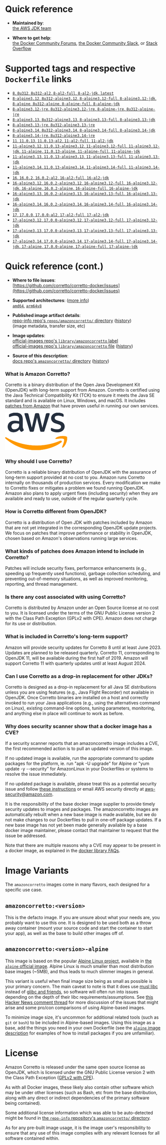 <!--

********************************************************************************

WARNING:

    DO NOT EDIT "amazoncorretto/README.md"

    IT IS AUTO-GENERATED

    (from the other files in "amazoncorretto/" combined with a set of templates)

********************************************************************************

-->

# Quick reference

-	**Maintained by**:  
	[the AWS JDK team](https://github.com/corretto/corretto-docker)

-	**Where to get help**:  
	[the Docker Community Forums](https://forums.docker.com/), [the Docker Community Slack](https://dockr.ly/slack), or [Stack Overflow](https://stackoverflow.com/search?tab=newest&q=docker)

# Supported tags and respective `Dockerfile` links

-	[`8`, `8u312`, `8u312-al2`, `8-al2-full`, `8-al2-jdk`, `latest`](https://github.com/corretto/corretto-docker/blob/1dd77c323c3d666e5fc0fafc1b29cae00ec9002e/8/jdk/al2/Dockerfile)
-	[`8-alpine3.12`, `8u312-alpine3.12`, `8-alpine3.12-full`, `8-alpine3.12-jdk`, `8-alpine`, `8u312-alpine`, `8-alpine-full`, `8-alpine-jdk`](https://github.com/corretto/corretto-docker/blob/1dd77c323c3d666e5fc0fafc1b29cae00ec9002e/8/jdk/alpine/3.12/Dockerfile)
-	[`8-alpine3.12-jre`, `8u312-alpine3.12-jre`, `8-alpine-jre`, `8u312-alpine-jre`](https://github.com/corretto/corretto-docker/blob/1dd77c323c3d666e5fc0fafc1b29cae00ec9002e/8/jre/alpine/3.12/Dockerfile)
-	[`8-alpine3.13`, `8u312-alpine3.13`, `8-alpine3.13-full`, `8-alpine3.13-jdk`](https://github.com/corretto/corretto-docker/blob/1dd77c323c3d666e5fc0fafc1b29cae00ec9002e/8/jdk/alpine/3.13/Dockerfile)
-	[`8-alpine3.13-jre`, `8u312-alpine3.13-jre`](https://github.com/corretto/corretto-docker/blob/1dd77c323c3d666e5fc0fafc1b29cae00ec9002e/8/jre/alpine/3.13/Dockerfile)
-	[`8-alpine3.14`, `8u312-alpine3.14`, `8-alpine3.14-full`, `8-alpine3.14-jdk`](https://github.com/corretto/corretto-docker/blob/1dd77c323c3d666e5fc0fafc1b29cae00ec9002e/8/jdk/alpine/3.14/Dockerfile)
-	[`8-alpine3.14-jre`, `8u312-alpine3.14-jre`](https://github.com/corretto/corretto-docker/blob/1dd77c323c3d666e5fc0fafc1b29cae00ec9002e/8/jre/alpine/3.14/Dockerfile)
-	[`11`, `11.0.13`, `11.0.13-al2`, `11-al2-full`, `11-al2-jdk`](https://github.com/corretto/corretto-docker/blob/1dd77c323c3d666e5fc0fafc1b29cae00ec9002e/11/jdk/al2/Dockerfile)
-	[`11-alpine3.12`, `11.0.13-alpine3.12`, `11-alpine3.12-full`, `11-alpine3.12-jdk`, `11-alpine`, `11.0.13-alpine`, `11-alpine-full`, `11-alpine-jdk`](https://github.com/corretto/corretto-docker/blob/1dd77c323c3d666e5fc0fafc1b29cae00ec9002e/11/jdk/alpine/3.12/Dockerfile)
-	[`11-alpine3.13`, `11.0.13-alpine3.13`, `11-alpine3.13-full`, `11-alpine3.13-jdk`](https://github.com/corretto/corretto-docker/blob/1dd77c323c3d666e5fc0fafc1b29cae00ec9002e/11/jdk/alpine/3.13/Dockerfile)
-	[`11-alpine3.14`, `11.0.13-alpine3.14`, `11-alpine3.14-full`, `11-alpine3.14-jdk`](https://github.com/corretto/corretto-docker/blob/1dd77c323c3d666e5fc0fafc1b29cae00ec9002e/11/jdk/alpine/3.14/Dockerfile)
-	[`16`, `16.0.2`, `16.0.2-al2`, `16-al2-full`, `16-al2-jdk`](https://github.com/corretto/corretto-docker/blob/1dd77c323c3d666e5fc0fafc1b29cae00ec9002e/16/jdk/al2/Dockerfile)
-	[`16-alpine3.12`, `16.0.2-alpine3.12`, `16-alpine3.12-full`, `16-alpine3.12-jdk`, `16-alpine`, `16.0.2-alpine`, `16-alpine-full`, `16-alpine-jdk`](https://github.com/corretto/corretto-docker/blob/1dd77c323c3d666e5fc0fafc1b29cae00ec9002e/16/jdk/alpine/3.12/Dockerfile)
-	[`16-alpine3.13`, `16.0.2-alpine3.13`, `16-alpine3.13-full`, `16-alpine3.13-jdk`](https://github.com/corretto/corretto-docker/blob/1dd77c323c3d666e5fc0fafc1b29cae00ec9002e/16/jdk/alpine/3.13/Dockerfile)
-	[`16-alpine3.14`, `16.0.2-alpine3.14`, `16-alpine3.14-full`, `16-alpine3.14-jdk`](https://github.com/corretto/corretto-docker/blob/1dd77c323c3d666e5fc0fafc1b29cae00ec9002e/16/jdk/alpine/3.14/Dockerfile)
-	[`17`, `17.0.0`, `17.0.0-al2`, `17-al2-full`, `17-al2-jdk`](https://github.com/corretto/corretto-docker/blob/1dd77c323c3d666e5fc0fafc1b29cae00ec9002e/17/jdk/al2/Dockerfile)
-	[`17-alpine3.12`, `17.0.0-alpine3.12`, `17-alpine3.12-full`, `17-alpine3.12-jdk`](https://github.com/corretto/corretto-docker/blob/1dd77c323c3d666e5fc0fafc1b29cae00ec9002e/17/jdk/alpine/3.12/Dockerfile)
-	[`17-alpine3.13`, `17.0.0-alpine3.13`, `17-alpine3.13-full`, `17-alpine3.13-jdk`](https://github.com/corretto/corretto-docker/blob/1dd77c323c3d666e5fc0fafc1b29cae00ec9002e/17/jdk/alpine/3.13/Dockerfile)
-	[`17-alpine3.14`, `17.0.0-alpine3.14`, `17-alpine3.14-full`, `17-alpine3.14-jdk`, `17-alpine`, `17.0.0-alpine`, `17-alpine-full`, `17-alpine-jdk`](https://github.com/corretto/corretto-docker/blob/1dd77c323c3d666e5fc0fafc1b29cae00ec9002e/17/jdk/alpine/3.14/Dockerfile)

# Quick reference (cont.)

-	**Where to file issues**:  
	[https://github.com/corretto/corretto-docker/issues](https://github.com/corretto/corretto-docker/issues)

-	**Supported architectures**: ([more info](https://github.com/docker-library/official-images#architectures-other-than-amd64))  
	[`amd64`](https://hub.docker.com/r/amd64/amazoncorretto/), [`arm64v8`](https://hub.docker.com/r/arm64v8/amazoncorretto/)

-	**Published image artifact details**:  
	[repo-info repo's `repos/amazoncorretto/` directory](https://github.com/docker-library/repo-info/blob/master/repos/amazoncorretto) ([history](https://github.com/docker-library/repo-info/commits/master/repos/amazoncorretto))  
	(image metadata, transfer size, etc)

-	**Image updates**:  
	[official-images repo's `library/amazoncorretto` label](https://github.com/docker-library/official-images/issues?q=label%3Alibrary%2Famazoncorretto)  
	[official-images repo's `library/amazoncorretto` file](https://github.com/docker-library/official-images/blob/master/library/amazoncorretto) ([history](https://github.com/docker-library/official-images/commits/master/library/amazoncorretto))

-	**Source of this description**:  
	[docs repo's `amazoncorretto/` directory](https://github.com/docker-library/docs/tree/master/amazoncorretto) ([history](https://github.com/docker-library/docs/commits/master/amazoncorretto))

### What is Amazon Corretto?

Corretto is a binary distribution of the Open Java Development Kit (OpenJDK) with long-term support from Amazon. Corretto is certified using the Java Technical Compatibility Kit (TCK) to ensure it meets the Java SE standard and is available on Linux, Windows, and macOS. It includes [patches from Amazon](https://docs.aws.amazon.com/corretto/latest/corretto-8-ug/patches.html) that have proven useful in running our own services.

![logo](https://raw.githubusercontent.com/docker-library/docs/e7106eecc0140176d9c3dec8986f2e61b443e0fb/amazoncorretto/logo.png)

### Why should I use Corretto?

Corretto is a reliable binary distribution of OpenJDK with the assurance of long-term support provided at no cost to you. Amazon runs Corretto internally on thousands of production services. Every modification we make to Corretto fixes or mitigates a problem we found running OpenJDK. Amazon also plans to apply urgent fixes (including security) when they are available and ready to use, outside of the regular quarterly cycle.

### How is Corretto different from OpenJDK?

Corretto is a distribution of Open JDK with patches included by Amazon that are not yet integrated in the corresponding OpenJDK update projects. We focus on patches that improve performance or stability in OpenJDK, chosen based on Amazon's observations running large services.

### What kinds of patches does Amazon intend to include in Corretto?

Patches will include security fixes, performance enhancements (e.g., speeding up frequently used functions), garbage collection scheduling, and preventing out-of-memory situations, as well as improved monitoring, reporting, and thread management.

### Is there any cost associated with using Corretto?

Corretto is distributed by Amazon under an Open Source license at no cost to you. It is licensed under the terms of the GNU Public License version 2 with the Class Path Exception (GPLv2 with CPE). Amazon does not charge for its use or distribution.

### What is included in Corretto's long-term support?

Amazon will provide security updates for Corretto 8 until at least June 2023. Updates are planned to be released quarterly. Corretto 11, corresponding to OpenJDK 11, will be available during the first half of 2019. Amazon will support Corretto 11 with quarterly updates until at least August 2024.

### Can I use Corretto as a drop-in replacement for other JDKs?

Corretto is designed as a drop-in replacement for all Java SE distributions unless you are using features (e.g., Java Flight Recorder) not available in OpenJDK. Once Corretto binaries are installed on a host and correctly invoked to run your Java applications (e.g., using the alternatives command on Linux), existing command-line options, tuning parameters, monitoring, and anything else in place will continue to work as before.

### Why does security scanner show that a docker image has a CVE?

If a security scanner reports that an amazoncorretto image includes a CVE, the first recommended action is to pull an updated version of this image.

If no updated image is available, run the appropriate command to update packages for the platform, ie. run "apk -U upgrade" for Alpine or "yum update -y --security" for AmazonLinux in your Dockerfiles or systems to resolve the issue immediately.

If no updated package is available, please treat this as a potential security issue and follow [these instructions](https://aws.amazon.com/security/vulnerability-reporting/) or email AWS security directly at [aws-security@amazon.com](mailto:aws-security@amazon.com).

It is the responsibility of the base docker image supplier to provide timely security updates to images and packages. The amazoncorretto images are automatically rebuilt when a new base image is made available, but we do not make changes to our Dockerfiles to pull in one-off package updates. If a new base image has not yet been made generally available by a base docker image maintainer, please contact that maintainer to request that the issue be addressed.

Note that there are multiple reasons why a CVE may appear to be present in a docker image, as explained in the [docker library FAQs](https://github.com/docker-library/faq/tree/73f10b0daf2fb8e7b38efaccc0e90b3510919d51#why-does-my-security-scanner-show-that-an-image-has-cves).

# Image Variants

The `amazoncorretto` images come in many flavors, each designed for a specific use case.

## `amazoncorretto:<version>`

This is the defacto image. If you are unsure about what your needs are, you probably want to use this one. It is designed to be used both as a throw away container (mount your source code and start the container to start your app), as well as the base to build other images off of.

## `amazoncorretto:<version>-alpine`

This image is based on the popular [Alpine Linux project](https://alpinelinux.org), available in [the `alpine` official image](https://hub.docker.com/_/alpine). Alpine Linux is much smaller than most distribution base images (~5MB), and thus leads to much slimmer images in general.

This variant is useful when final image size being as small as possible is your primary concern. The main caveat to note is that it does use [musl libc](https://musl.libc.org) instead of [glibc and friends](https://www.etalabs.net/compare_libcs.html), so software will often run into issues depending on the depth of their libc requirements/assumptions. See [this Hacker News comment thread](https://news.ycombinator.com/item?id=10782897) for more discussion of the issues that might arise and some pro/con comparisons of using Alpine-based images.

To minimize image size, it's uncommon for additional related tools (such as `git` or `bash`) to be included in Alpine-based images. Using this image as a base, add the things you need in your own Dockerfile (see the [`alpine` image description](https://hub.docker.com/_/alpine/) for examples of how to install packages if you are unfamiliar).

# License

Amazon Corretto is released under the same open source license as OpenJDK, which is licensed under the GNU Public License version 2 with the Class Path Exception ([GPLv2 with CPE](https://openjdk.java.net/legal/gplv2+ce.html)).

As with all Docker images, these likely also contain other software which may be under other licenses (such as Bash, etc from the base distribution, along with any direct or indirect dependencies of the primary software being contained).

Some additional license information which was able to be auto-detected might be found in [the `repo-info` repository's `amazoncorretto/` directory](https://github.com/docker-library/repo-info/tree/master/repos/amazoncorretto).

As for any pre-built image usage, it is the image user's responsibility to ensure that any use of this image complies with any relevant licenses for all software contained within.
